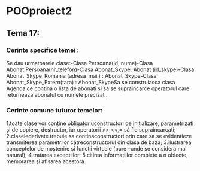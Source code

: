# POOproiect2
## Tema 17:
### Cerinte specifice temei :

Se dau urmatoarele clase:-Clasa Persoana(id, nume)-Clasa Abonat:Persoana(nr_telefon)-Clasa Abonat_Skype: Abonat (id_skype)-Clasa Abonat_Skype_Romania (adresa_mail) : Abonat_Skype-Clasa Abonat_Skype_Extern(tara) : Abonat_SkypeSa se construiasca clasa Agenda ce contina o lista de abonati si sa se supraincarce operatorul [ ](indexare)care returneaza abonatul cu numele precizat .

### Cerinte comune tuturor temelor: 

1.toate  clase  vor  conține  obligatoriuconstructori  de  inițializare,  parametrizati  și  de copiere, destructor, iar operatorii >>,<<,= să fie supraincarcati;
2.claselederivate  trebuie sa  continaconstructori prin  care  sa  se  evidentieze  transmiterea parametrilor cătreconstructorul din clasa de baza;
3.ilustrarea conceptelor de moștenire și functii virtuale (pure –unde  se  considera  mai natural);
4.tratarea exceptiilor;
5.citirea informațiilor complete a n obiecte, memorarea și afisarea acestora.

